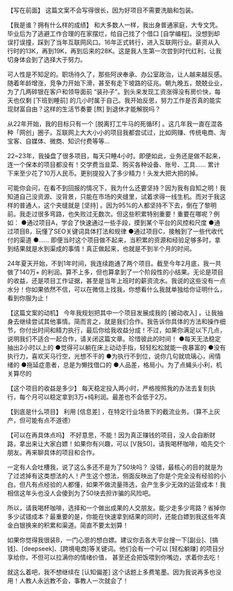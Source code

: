 【写在前面】
这篇文案不会写得很长，因为好项目不需要洗脑和包装。

【我是谁？拥有什么样的成绩】
和大多数人一样，我出身普通家庭，大专文凭。毕业后为了逃避工作合理的在家摆烂，给自己找了个借口 [自学编程]。没想到却误打误撞，踩到了当年互联网风口。16年正式转行，进入互联网行业。薪资从入行时的13K，再到19K，再到后来的28K。这是我人生第一次尝到时代红利，让我切身体会到了选择大于努力。

可人性是不知足的。职场待久了，那些阿谀奉承、办公室政治，让人越来越反感。随着年龄增涨，竞争力开始下滑，甚至有走下坡路的征兆。朝九晚五，兢兢业业，为了几两碎银在客户和领导面前 “装孙子”。到头来发现工资涨得没有房价快，每天也仅剩 [下班到睡前] 的几小时属于自己。我开始反思，努力工作是否真的能实现财富自由？这样的生活节奏要 [熬] 到退休才能解脱吗？

从22年开始，我的目标只有一个 [脱离打工牛马的死循环] 。这几年我一直在混各种「网创」圈子。互联网上大大小小的项目我都尝试过，比如网赚、传统电商、淘宝客、自媒体、微商、知识付费等等...

22~23年，我操盘了很多项目，每天只睡4小时。即便如此，业务还是做不起来，连一个保本的项目都没有！交学费当韭菜、购买各种设备、账号、工具…… 累计下来至少花了10万人民币。更别提投入了多少精力！头发大把大把的掉。

可能你会问，在看不到回报的情况下，我为什么还要坚持？因为我有自知之明！我知道自己没资源、没背景，只能在市场的夹缝里，试着求得一线生机。而对于我这样的普通人，这个夹缝就是 [坚持] 。因为95%的人都坚持不下去，倒在了黎明前。我走过很多弯路，也失败过无数次。但这些积累特别重要！重要在哪呢？例如：
●通过项目A，学会了快速通过一些手段，摸到某个平台的风控和尺度
●通过项目B，玩懂了SEO关键词具体打法和规律
●通过项目C，接触到了一些代收代付的渠道
●……
即便当时这个项目做不起来，当积累的资源和经验足够多时，拿到结果就是水到渠成的事情！真正做起来，也就是不到半个月的时间。

24年夏天开始，不到1年时间，我连续跑通了两个项目。截至今年2月底，我一共做了140万+ 的利润。算不上多，但也算拿到了一个阶段性的小结果。无论是项目的收益，还是项目工作证据，甚至是当年上班时的薪资流水。我说的这些没有一点水分！你如果依然不信，可以在微信上找我，你想看什么我就单独给你证明什么，看到你服为止！

【这篇文案的动机】
今年我规划把其中一个项目发展成我的 [被动收入] 。让我抽身去继续尝试其他事情。简而言之，就是我们合作。我告诉你具体的方法和操作细节，你付出时间和精力执行，最后你给我收益分成！不过，如果你满足以下几点，说明我们不适合一起合作，请关闭这篇文章。珍惜彼此的时间！
●每天无法稳定抽出2小时以上的
●觉得可以躺在床上动动手指，轻轻松松就能一夜暴富的
●没有执行力，喜欢天马行空，光想不干的
●为执行不到位，说你几句就琉璃心，闹情绪的
●拖延症患者，总是为懒找借口的
●人品差，格局小。为了点蝇头小利，机关算尽的

【这个项目的收益是多少】
每天稳定投入两小时，严格按照我的办法去复刻执行，每个月可以稳定拿到3万+纯利润。最差也不会低于2万。

【到底是什么项目】
利用 [信息差] ，在特定行业场景下的截流业务。（算不上灰产，但可能有点不道德）

【可以在再具体点吗】
不好意思，不能！因为真正赚钱的项目，没人会自断财路，拿出来让大家白嫖！如果你有兴趣，可以 [V我50]，请我喝杯咖啡，咱先交个朋友。再来聊具体的项目和合作。

一定有人会吐槽我，说了这么多还不是为了50块吗？ 没错，最核心的目的就是为了过滤掉有这类想法的人！产生这个想法，侧面反映出了你是个完全没有经验的小白。但凡有点经验的人都懂，如果不做流量筛选，会产生多少无效的运营成本！我相信这年头也没人会傻到为了50块去担诈骗的风险吧。

所以，请我喝杯咖啡，选择和一个做出成果的人交朋友。能少走多少弯路？省掉你多少试错成本？最重要的是，你能在快速拿到结果的同时，还能白嫖到我这些年真金白银换来的积累和渠道。简直不要太划算！

如果你觉得我很装B，一门心思的想白嫖。建议你去各大平台搜一下[副业]、[搞钱]、[deepseek]、[跨境电商]等关键词。他们会有一个可以 [轻松躺赚] 的项目分享给你，不但可以拉满你的情绪价值， 甚至还会把饭喂到你嘴边，求着你去吃！

就这么着吧，我不想继续在 [认知偏差] 这个话题上多费笔墨。因为我说再多也没用！人教人永远教不会，事教人一次就会了！

